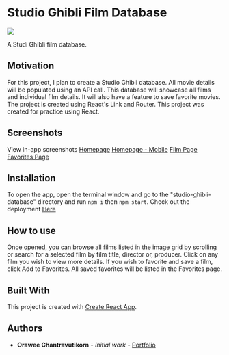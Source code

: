 # Studio Ghibli Film Database

![](https://64.media.tumblr.com/tumblr_m3pgy2JaCb1qe1qcjo2_250.gifv)

A Studi Ghibli film database.

## Motivation

For this project, I plan to create a Studio Ghibli database. All movie details will be populated using an API call. This database will showcase all films and individual film details. It will also have a feature to save favorite movies. The project is created using React's Link and Router. This project was created for practice using React.

## Screenshots

View in-app screenshots 
[Homepage](https://res.cloudinary.com/orawee/image/upload/v1636126672/StudioGhibli/Screen_Shot_2021-11-05_at_8.31.51_AM_fcadud.png)
[Homepage - Mobile](https://res.cloudinary.com/orawee/image/upload/v1636126671/StudioGhibli/Screen_Shot_2021-11-05_at_8.31.33_AM_l5oxso.png)
[Film Page](https://res.cloudinary.com/orawee/image/upload/v1636126672/StudioGhibli/Screen_Shot_2021-11-05_at_8.33.34_AM_qtbyni.png)
[Favorites Page](https://res.cloudinary.com/orawee/image/upload/v1636126673/StudioGhibli/Screen_Shot_2021-11-05_at_8.34.49_AM_otblhm.png)

## Installation

To open the app, open the terminal window and go to the "studio-ghibli-database" directory and run `npm i` then `npm start`. Check out the deployment [Here](https://oraweechan.github.io/studio-ghibli-database/#/)

## How to use
Once opened, you can browse all films listed in the image grid by scrolling or search for a selected film by film title, director or, producer. Click on any film you wish to view more details. If you wish to favorite and save a film, click Add to Favorites. All saved favorites will be listed in the Favorites page.



## Built With

This project is created with [Create React App](https://github.com/facebook/create-react-app).

## Authors

* **Orawee Chantravutikorn** - *Initial work* - [Portfolio](https://oraweechan.github.io/)
